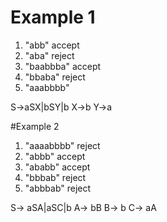 # Example 1
1. "abb" accept
2. "aba" reject
3. "baabbba" accept
4. "bbaba" reject
5. "aaabbbb"

S->aSX|bSY|b
X->b
Y->a




#Example 2
1. "aaaabbbb" reject
2. "abbb" accept
3. "ababb" accept
4. "bbbab" reject
5. "abbbab" reject


S-> aSA|aSC|b
A-> bB
B-> b
C-> aA



